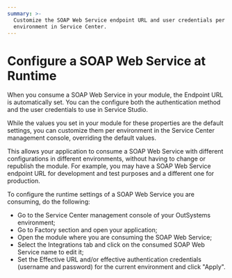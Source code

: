 ```yaml
---
summary: >-
  Customize the SOAP Web Service endpoint URL and user credentials per
  environment in Service Center.
---
```


# Configure a SOAP Web Service at Runtime

When you consume a SOAP Web Service in your module, the Endpoint URL is automatically set. You can the configure both the authentication method and the user credentials to use in Service Studio.

While the values you set in your module for these properties are the default settings, you can customize them per environment in the Service Center management console, overriding the default values.

This allows your application to consume a SOAP Web Service with different configurations in different environments, without having to change or republish the module. For example, you may have a SOAP Web Service endpoint URL for development and test purposes and a different one for production.

To configure the runtime settings of a SOAP Web Service you are consuming, do the following:

* Go to the Service Center management console of your OutSystems environment;
* Go to Factory section and open your application;
* Open the module where you are consuming the SOAP Web Service;
* Select the Integrations tab and click on the consumed SOAP Web Service name to edit it;
* Set the Effective URL and/or effective authentication credentials \(username and password\) for the current environment and click "Apply".

